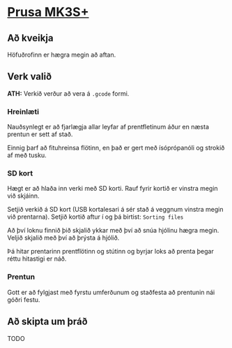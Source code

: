 # [Prusa MK3S+](https://www.prusa3d.com/category/original-prusa-i3-mk3s/)

## Að kveikja

Höfuðrofinn er hægra megin að aftan. 



## Verk valið

**ATH:** Verkið verður að vera á `.gcode` formi. 

### Hreinlæti

Nauðsynlegt er að fjarlægja allar leyfar af prentfletinum áður en næsta prentun er sett af stað. 

Einnig þarf að fituhreinsa flötinn, en það er gert með ísóprópanóli og strokið af með tusku. 

### SD kort

Hægt er að hlaða inn verki með SD korti. Rauf fyrir kortið er vinstra megin við skjáinn. 

Setjið verkið á SD kort (USB kortalesari á sér stað á veggnum vinstra megin við prentarna). Setjið kortið aftur í og þá birtist: `Sorting files`

Að því loknu finnið þið skjalið ykkar með því að snúa hjólinu hægra megin. Veljið skjalið með því að þrýsta á hjólið. 

Þá hitar prentarinn prentflötinn og stútinn og byrjar loks að prenta þegar réttu hitastigi er náð. 

### Prentun

Gott er að fylgjast með fyrstu umferðunum og staðfesta að prentunin nái góðri festu. 

## Að skipta um þráð

TODO
